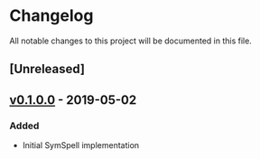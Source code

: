 # Changelog
All notable changes to this project will be documented in this file.

## [Unreleased]

## [v0.1.0.0] - 2019-05-02

### Added
- Initial SymSpell implementation

[v0.1.0.0]: https://github.com/audseb/haskhr/tree/v0.1.0.0
